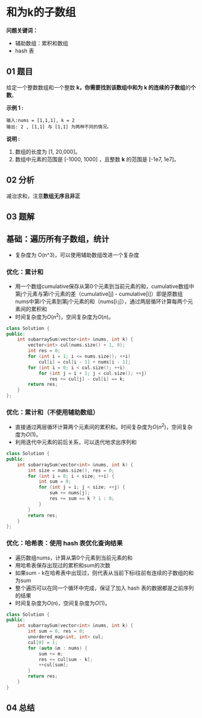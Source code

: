 # 和为k的子数组
**问题关键词：**

- 辅助数组：累积和数组
- hash 表

## 01 题目

给定一个整数数组和一个整数 **k，**你需要找到该数组中和为 **k** 的**连续的子数组**的**个数**。

**示例 1 :**

```
输入:nums = [1,1,1], k = 2
输出: 2 , [1,1] 与 [1,1] 为两种不同的情况。
```

**说明 :**

1. 数组的长度为 [1, 20,000]。
2. 数组中元素的范围是 [-1000, 1000] ，且整数 **k** 的范围是 [-1e7, 1e7]。

## 02 分析

减治求和，注意**数组无序且非正**

## 03 题解

## 基础：遍历所有子数组，统计

- 复杂度为 O(n^3)，可以使用辅助数组改进一个复杂度

### 优化：累计和

- 用一个数组cumulative保存从第0个元素到当前元素的和，cumulative数组中第j个元素与第i个元素的差（cumulative[j] - cumulative[i]）即是原数组nums中第i个元素到第j个元素的和（nums[i:j]），通过两层循环计算每两个元素间的累积和
- 时间复杂度为$O(n^2)$，空间复杂度为$O(n)$。

```c++
class Solution {
public:
    int subarraySum(vector<int> &nums, int k) {
        vector<int> cul(nums.size() + 1, 0);
        int res = 0;
        for (int i = 1; i <= nums.size(); ++i)
            cul[i] = cul[i - 1] + nums[i - 1];
        for (int i = 0; i < cul.size(); ++i)
            for (int j = i + 1; j < cul.size(); ++j)
                res += cul[j] - cul[i] == k;
        return res;
    }
};
```

### 优化：累计和（不使用辅助数组）

- 直接通过两层循环计算两个元素间的累积和。时间复杂度为$O(n^2)$，空间复杂度为$O(1)$。
- 利用迭代中元素的前后关系，可以迭代地求出序列和

```c++
class Solution {
public:
    int subarraySum(vector<int> &nums, int k) {
        int size = nums.size(), res = 0;
        for (int i = 0; i < size; ++i) {
            int sum = 0;
            for (int j = i; j < size; ++j) {
                sum += nums[j];
                res += sum == k ? 1 : 0;
            }
        }
        return res;
    }
};
```

### 优化：哈希表：使用 hash 表优化查询结果

- 遍历数组nums，计算从第0个元素到当前元素的和
- 用哈希表保存出现过的累积和sum的次数
- 如果sum - k在哈希表中出现过，则代表从当前下标i往前有连续的子数组的和为sum
- 整个遍历可以在同一个循环中完成，保证了加入 hash 表的数据都是之前序列的结果
- 时间复杂度为$O(n)$，空间复杂度为$O(1)$。

```c++
class Solution {
public:
    int subarraySum(vector<int> &nums, int k) {
        int sum = 0, res = 0;
        unordered_map<int, int> cul;
        cul[0] = 1;
        for (auto &m : nums) {
            sum += m;
            res += cul[sum - k];
            ++cul[sum];
        }
        return res;
    }
}
```

## 04 总结

